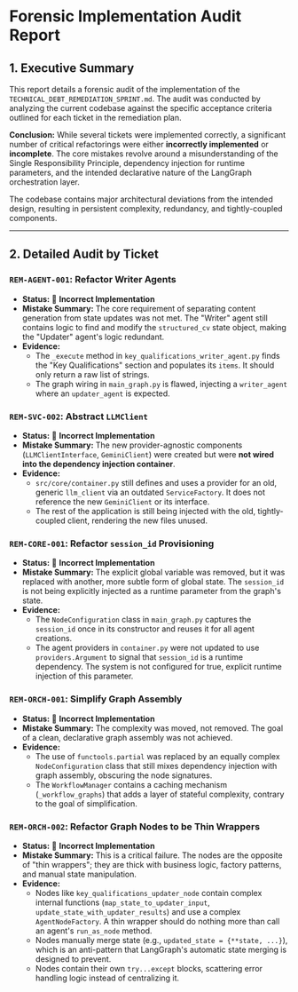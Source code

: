 # Forensic Implementation Audit Report

## 1. Executive Summary

This report details a forensic audit of the implementation of the `TECHNICAL_DEBT_REMEDIATION_SPRINT.md`. The audit was conducted by analyzing the current codebase against the specific acceptance criteria outlined for each ticket in the remediation plan.

**Conclusion:** While several tickets were implemented correctly, a significant number of critical refactorings were either **incorrectly implemented** or **incomplete**. The core mistakes revolve around a misunderstanding of the Single Responsibility Principle, dependency injection for runtime parameters, and the intended declarative nature of the LangGraph orchestration layer.

The codebase contains major architectural deviations from the intended design, resulting in persistent complexity, redundancy, and tightly-coupled components.

---

## 2. Detailed Audit by Ticket

### `REM-AGENT-001`: Refactor Writer Agents
- **Status:** 🔴 **Incorrect Implementation**
- **Mistake Summary:** The core requirement of separating content generation from state updates was not met. The "Writer" agent still contains logic to find and modify the `structured_cv` state object, making the "Updater" agent's logic redundant.
- **Evidence:**
  - The `_execute` method in `key_qualifications_writer_agent.py` finds the "Key Qualifications" section and populates its `items`. It should only return a raw list of strings.
  - The graph wiring in `main_graph.py` is flawed, injecting a `writer_agent` where an `updater_agent` is expected.


### `REM-SVC-002`: Abstract `LLMClient`
- **Status:** 🔴 **Incorrect Implementation**
- **Mistake Summary:** The new provider-agnostic components (`LLMClientInterface`, `GeminiClient`) were created but were **not wired into the dependency injection container**.
- **Evidence:**
  - `src/core/container.py` still defines and uses a provider for an old, generic `llm_client` via an outdated `ServiceFactory`. It does not reference the new `GeminiClient` or its interface.
  - The rest of the application is still being injected with the old, tightly-coupled client, rendering the new files unused.


### `REM-CORE-001`: Refactor `session_id` Provisioning
- **Status:** 🔴 **Incorrect Implementation**
- **Mistake Summary:** The explicit global variable was removed, but it was replaced with another, more subtle form of global state. The `session_id` is not being explicitly injected as a runtime parameter from the graph's state.
- **Evidence:**
  - The `NodeConfiguration` class in `main_graph.py` captures the `session_id` once in its constructor and reuses it for all agent creations.
  - The agent providers in `container.py` were not updated to use `providers.Argument` to signal that `session_id` is a runtime dependency. The system is not configured for true, explicit runtime injection of this parameter.


### `REM-ORCH-001`: Simplify Graph Assembly
- **Status:** 🔴 **Incorrect Implementation**
- **Mistake Summary:** The complexity was moved, not removed. The goal of a clean, declarative graph assembly was not achieved.
- **Evidence:**
  - The use of `functools.partial` was replaced by an equally complex `NodeConfiguration` class that still mixes dependency injection with graph assembly, obscuring the node signatures.
  - The `WorkflowManager` contains a caching mechanism (`_workflow_graphs`) that adds a layer of stateful complexity, contrary to the goal of simplification.

### `REM-ORCH-002`: Refactor Graph Nodes to be Thin Wrappers
- **Status:** 🔴 **Incorrect Implementation**
- **Mistake Summary:** This is a critical failure. The nodes are the opposite of "thin wrappers"; they are thick with business logic, factory patterns, and manual state manipulation.
- **Evidence:**
  - Nodes like `key_qualifications_updater_node` contain complex internal functions (`map_state_to_updater_input`, `update_state_with_updater_results`) and use a complex `AgentNodeFactory`. A thin wrapper should do nothing more than call an agent's `run_as_node` method.
  - Nodes manually merge state (e.g., `updated_state = {**state, ...}`), which is an anti-pattern that LangGraph's automatic state merging is designed to prevent.
  - Nodes contain their own `try...except` blocks, scattering error handling logic instead of centralizing it.
